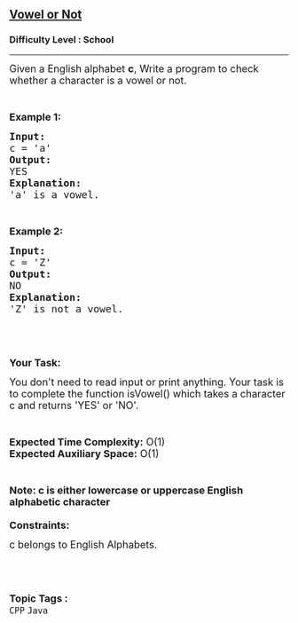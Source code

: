<h2><a href="https://www.geeksforgeeks.org/problems/vowel-or-not0831/1?page=4&sortBy=difficulty">Vowel or Not</a></h2><h3>Difficulty Level : School</h3><hr><div class="problems_problem_content__Xm_eO"><p><span style="font-size:18px">Given a English alphabet <strong>c</strong>, Write a program to check whether a character is a vowel or not.</span></p>

<p>&nbsp;</p>

<p><strong><span style="font-size:18px">Example 1:</span></strong></p>

<pre><strong><span style="font-size:18px">Input:</span></strong>
<span style="font-size:18px">c = 'a'</span>
<strong><span style="font-size:18px">Output:</span></strong>
<span style="font-size:18px">YES</span>
<strong><span style="font-size:18px">Explanation:</span></strong>
<span style="font-size:18px">'a' is a vowel.</span></pre>

<p>&nbsp;</p>

<p><strong><span style="font-size:18px">Example 2:</span></strong></p>

<pre><strong><span style="font-size:18px">Input:</span></strong>
<span style="font-size:18px">c = 'Z'</span>
<strong><span style="font-size:18px">Output:</span></strong>
<span style="font-size:18px">NO</span>
<strong><span style="font-size:18px">Explanation:</span></strong>
<span style="font-size:18px">'Z' is not a vowel.</span></pre>

<p>&nbsp;</p>

<p>&nbsp;</p>

<p><strong><span style="font-size:18px">Your Task:</span></strong></p>

<p><span style="font-size:18px">You don't need to read input or print anything. Your task is to complete the function isVowel() which takes a character c and returns 'YES' or 'NO'.</span></p>

<p>&nbsp;</p>

<p><span style="font-size:18px"><strong>Expected Time Complexity:</strong> O(1)<br>
<strong>Expected Auxiliary Space:</strong> O(1)</span></p>

<p>&nbsp;</p>

<p><span style="font-size:18px"><strong>Note: c is either lowercase or uppercase English alphabetic character</strong><br>
<br>
<strong>Constraints:</strong></span></p>

<p><span style="font-size:18px">c belongs to English Alphabets.</span></p>

<p>&nbsp;</p>
</div><br><p><span style=font-size:18px><strong>Topic Tags : </strong><br><code>CPP</code>&nbsp;<code>Java</code>&nbsp;